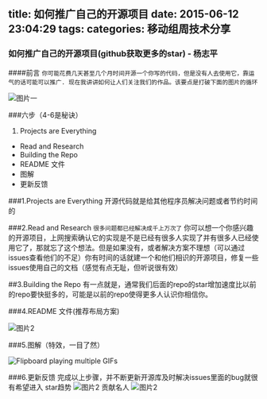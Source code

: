 title: 如何推广自己的开源项目
date: 2015-06-12 23:04:29
tags:
categories: 移动组周技术分享
---

### 如何推广自己的开源项目(github获取更多的star) - 杨志平

####前言
`你可能花费几天甚至几个月时间开源一个你写的代码，但是没有人去使用它，靠运气的话可能可以推广.
现在我讲讲如何让人们关注我们的作品。该要点是打破下面的图片的循环`

![图片一](https://d262ilb51hltx0.cloudfront.net/max/727/1*xBernzyrTjSbfMMQWdE0qQ.png)

###六步（4-6是秘诀）
1. Projects are Everything
- Read and Research
- Building the Repo
- README 文件
- 图解
- 更新反馈

###1.Projects are Everything
开源代码就是给其他程序员解决问题或者节约时间的

###2.Read and Research
`很多问题都已经解决成千上万次了`
你可以想一个你感兴趣的开源项目，上网搜索确认它的实现是不是已经有很多人实现了并有很多人已经使用它了，那就忘了这个想法。但是如果没有，或者解决方案不理想（可以通过issues查看他们的不足）你有时间的话就建一个和他们相识的开源项目，修复一些issues使用自己的文档（感觉有点无耻，但听说很有效）

##3.Building the Repo
有一点就是，通常我们后面的repo的star增加速度比以前的repo要快挺多的，可能是以前的repo使得更多人认识你相信你。

###4.README 文件(推荐布局方案)

![图片2](https://d262ilb51hltx0.cloudfront.net/max/861/1*JK3G5F-iIO7JFwxN9Dnwrw.png)

###5.图解（特效，一目了然）

![Flipboard playing multiple GIFs](https://github.com/ZhipingYang/UUChatTableView/raw/master/Demo/UUChatTableViewTests/ChatTableView.gif)

###6.更新反馈
完成以上步骤，并不断更新开源库及时解决issues里面的bug就很有希望进入
star趋势
![图片2](https://d262ilb51hltx0.cloudfront.net/max/1800/1*Yk2DM31wlKquLH7CIN5vkQ.png)
贡献名人
![图片2](https://d262ilb51hltx0.cloudfront.net/max/948/1*QFeal7p7uUS0As74S1tePA.png)

